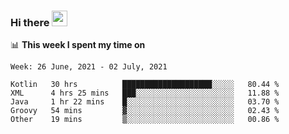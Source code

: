 ### Hi there <a href="https://www.gautamkrishnar.com/"><img src="https://media.giphy.com/media/hvRJCLFzcasrR4ia7z/giphy.gif" width="25px"></a>

📊 **This week I spent my time on**

<!--START_SECTION:waka-->
```text
Week: 26 June, 2021 - 02 July, 2021

Kotlin   30 hrs          ████████████████████░░░░░   80.44 % 
XML      4 hrs 25 mins   ███░░░░░░░░░░░░░░░░░░░░░░   11.88 % 
Java     1 hr 22 mins    █░░░░░░░░░░░░░░░░░░░░░░░░   03.70 % 
Groovy   54 mins         ▓░░░░░░░░░░░░░░░░░░░░░░░░   02.43 % 
Other    19 mins         ▒░░░░░░░░░░░░░░░░░░░░░░░░   00.86 % 
```
<!--END_SECTION:waka-->
